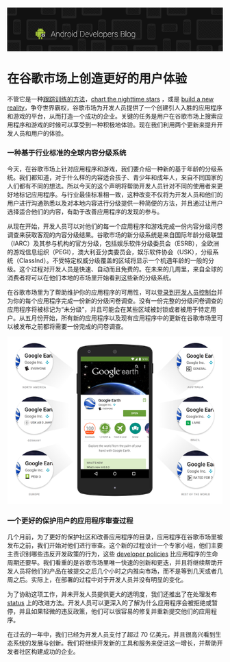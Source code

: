 ![用户体验](../images/issue-145/blogheader2.png)

# 在谷歌市场上创造更好的用户体验 

不管它是一种[跟踪训练的方法](https://play.google.com/store/apps/details?id=com.fitnesskeeper.runkeeper.pro)，[chart the nighttime stars](https://play.google.com/store/apps/details?id=com.escapistgames.starchart) ，或是 [build a new reality](https://play.google.com/store/apps/details?id=com.supercell.clashofclans)，争夺世界霸权，谷歌市场为开发人员提供了一个创建引人入胜的应用程序和游戏的平台，从而打造一个成功的企业。关键的任务是用户在谷歌市场上搜索应用程序和游戏的时候可以享受到一种积极地体验。现在我们利用两个更新来提升开发人员和用户的体验。

### 一种基于行业标准的全球内容分级系统 

今天，在谷歌市场上针对应用程序和游戏，我们要介绍一种新的基于年龄的分级系统。我们都知道，对于什么样的内容适合孩子、青少年和成年人，来自不同国家的人们都有不同的想法。所以今天的这个声明将帮助开发人员针对不同的使用者来更好地标记应用程序。与行业最佳标准相一致，这种改变不仅将为开发人员和他们的用户进行沟通熟悉以及对本地内容进行分级提供一种简便的方法，并且通过让用户选择适合他们的内容，有助于改善应用程序的发现的参与。 

从现在开始，开发人员可以对他们的每一个应用程序和游戏完成一份内容分级问卷调查来获取客观的内容分级结果。谷歌市场的新分级系统是来自国际年龄分级联盟（IARC）及其参与机构的官方分级，包括娱乐软件分级委员会（ESRB），全欧洲的游戏信息组织（PEGI），澳大利亚分类委员会，娱乐软件协会（USK），分级系统（ClassInd）。不受特定权威分级覆盖的区域将显示一个机遇年龄的一般的分级。这个过程对开发人员是快速、自动而且免费的。在未来的几周里，来自全球的消费者将可以在他们本地的市场里开始看到这些新的分级系统。 

在谷歌市场里为了帮助维护你的应用程序的可用性，可以[登录到开发人员控制台](http://play.google.com/apps/publish/)并为你的每个应用程序完成一份新的分级问卷调查。没有一份完整的分级问卷调查的应用程序将被标记为“未分级”，并且可能会在某些区域被封锁或者被用于特定用户。从五月份开始，所有新的应用程序以及现有应用程序中的更新在谷歌市场里可以被发布之前都将需要一份完成的问卷调查。

![用户体验 ](../images/issue-145/image001.png) 

### 一个更好的保护用户的应用程序审查过程 

几个月前，为了更好的保护社区和改善应用程序的目录，应用程序在谷歌市场里被发布之前，我们开始对他们进行审查。这个新的过程设计一个专家小组，他们主要主责识别哪些违反开发政策的行为，这些 [developer policies](https://play.google.com/about/developer-content-policy.html) 比应用程序的生命周期还要早。我们看重的是谷歌市场里唯一快速的创新和更迭，并且将继续帮助开发人员将他们的产品在被提交之后几个小时之内推向市场，而不是等到几天或者几周之后。实际上，在部署的过程中对于开发人员并没有明显的变化。 

为了协助这项工作，并未开发人员提供更大的透明度，我们还推出了在处理发布 [status](https://support.google.com/googleplay/android-developer/answer/113469) 上的改进方法。开发人员可以更深入的了解为什么应用程序会被拒绝或暂停，并且如果轻微的违反政策，他们可以很容易的修复并重新提交他们的应用程序。 

在过去的一年中，我们已经为开发人员支付了超过 70 亿美元，并且很高兴看到生态系统的发展与创新。我们将继续开发新的工具和服务来促进这一增长，并帮助开发者社区构建成功的企业。
